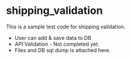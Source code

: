 # shipping_validation
This is a sample test code for shipping validation.

- User can add & save data to DB
- API Validation - Not completed yet.
- Files and DB sql dump is attached here.
